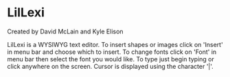 # LilLexi

Created by David McLain and Kyle Elison

LilLexi is a WYSIWYG text editor.
To insert shapes or images click on 'Insert' in menu bar and choose which to insert.
To change fonts click on 'Font' in menu bar then select the font you would like.
To type just begin typing or click anywhere on the screen.
Cursor is displayed using the character '|'.
